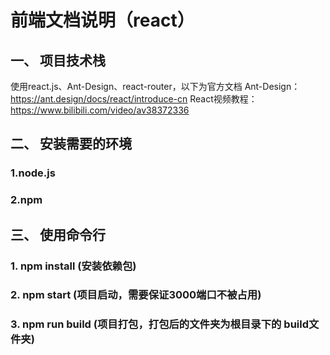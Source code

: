# 前端文档说明（react）

## 一、	项目技术栈

使用react.js、Ant-Design、react-router，以下为官方文档
Ant-Design：https://ant.design/docs/react/introduce-cn
React视频教程：https://www.bilibili.com/video/av38372336

## 二、	安装需要的环境

### 1.node.js
### 2.npm


## 三、	使用命令行

### 1. npm install (安装依赖包)
### 2. npm start (项目启动，需要保证3000端口不被占用)
### 3. npm run build (项目打包，打包后的文件夹为根目录下的 build文件夹)


